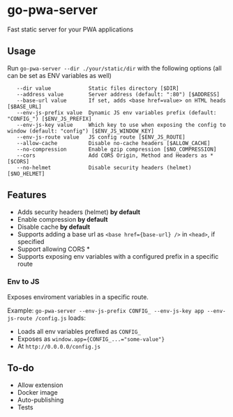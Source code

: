 # go-pwa-server

Fast static server for your PWA applications

## Usage

Run `go-pwa-server --dir ./your/static/dir` with the following options (all can be set as ENV variables as well)

```
   --dir value            Static files directory [$DIR]
   --address value        Server address (default: ":80") [$ADDRESS]
   --base-url value       If set, adds <base href=value> on HTML heads [$BASE_URL]
   --env-js-prefix value  Dynamic JS env variables prefix (default: "CONFIG_") [$ENV_JS_PREFIX]
   --env-js-key value     Which key to use when exposing the config to window (default: "config") [$ENV_JS_WINDOW_KEY]
   --env-js-route value   JS config route [$ENV_JS_ROUTE]
   --allow-cache          Disable no-cache headers [$ALLOW_CACHE]
   --no-compression       Enable gzip compression [$NO_COMPRESSION]
   --cors                 Add CORS Origin, Method and Headers as * [$CORS]
   --no-helmet            Disable security headers (helmet) [$NO_HELMET]
```

## Features

- Adds security headers (helmet) **by default**
- Enable compression **by default**
- Disable cache **by default**
- Supports adding a base url as `<base href={base-url} />` in `<head>`, if specified
- Support allowing CORS *
- Supports exposing env variables with a configured prefix in a specific route

### Env to JS

Exposes enviroment variables in a specific route.

Example: `go-pwa-server --env-js-prefix CONFIG_ --env-js-key app --env-js-route /config.js` loads:
- Loads all env variables prefixed as `CONFIG_`
- Exposes as `window.app={CONFIG_...="some-value"}`
- At `http://0.0.0.0/config.js`

## To-do

- Allow extension
- Docker image
- Auto-publishing
- Tests
